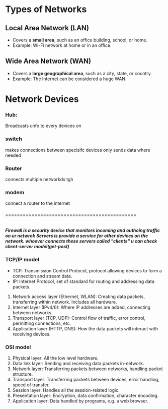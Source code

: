 # Types of Networks

## Local Area Network (LAN)
- Covers a **small area**, such as an office building, school, or home.
- Example: Wi-Fi network at home or in an office.

## Wide Area Network (WAN)
- Covers a **large geographical area**, such as a city, state, or country.
- Example: The Internet can be considered a huge WAN.

# Network Devices
 ### Hub: 
 Broadcasts unfo to every devices on
 ### switch
 makes connections between specisifc devices only sends data where needed
 ### Router 
 connects multiple networkds tgh
 ### modem
 connect a router to the internet

###### ============================================= 
***Firewall is a security device that monitors incoming and outhoing traffic on ur netwrok***
***Servers is provide a service for other devices on the network. whoever connects these servers called "clients" u can check client-server model(get-post)***


### TCP/IP model

- TCP: Transmission Control Protocol, protocol allowing devices to form a connection and stream data.
- IP: Internet Protocol, set of standard for routing and addressing data packets.

1. Network access layer (Ethernet, WLAN): Creating data packets, transferring within network. Includes all hardware.
2. Internet layer (IPv4/6): Where IP addresses are added, connecting between networks.
3. Transport layer (TCP, UDP): Control flow of traffic, error control, permitting connections, etc.
4. Application layer (HTTP, DNS): How the data packets will interact with receiving devices.

### OSI model

1. Physical layer: All the low level hardware.
2. Data link layer: Sending and receiving data packets in-network.
3. Network layer: Transferring packets between networks, handling packet structure.
4. Transport layer: Transferring packets between devices, error handling, speed of transfer.
5. Session layer: Handles all the session-related logic.
6. Presentation layer: Encryption, data confirmation, character encoding.
7. Application layer: Data handled by programs, e.g. a web browser.
